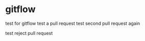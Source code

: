 # gitflow
test for gitflow
test a pull request
test second pull request again

test reject pull request
